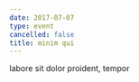 ```yaml
---
date: 2017-07-07
type: event
cancelled: false
title: minim qui
---
```

labore sit dolor proident, tempor